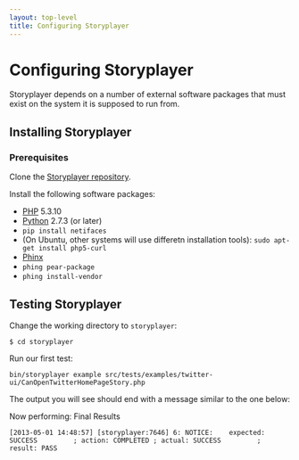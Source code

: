 ```yaml
---
layout: top-level
title: Configuring Storyplayer
---
```


# Configuring Storyplayer

Storyplayer depends on a number of external software packages that must exist on the system it is supposed to run from.

## Installing Storyplayer

### Prerequisites

Clone the [Storyplayer repository](https://github.com/datasift/storyplayer).

Install the following software packages:

* [PHP](http://php.net) 5.3.10
* [Python](http://python.org) 2.7.3 (or later)
* `pip install netifaces`
* (On Ubuntu, other systems will use differetn installation tools): `sudo apt-get install php5-curl`
* [Phinx](http://phix-project.org)
* `phing pear-package`
* `phing install-vendor`

## Testing Storyplayer

Change the working directory to `storyplayer`:

    $ cd storyplayer

Run our first test:

    bin/storyplayer example src/tests/examples/twitter-ui/CanOpenTwitterHomePageStory.php

The output you will see should end with a message similar to the one below:

Now performing: Final Results

    [2013-05-01 14:48:57] [storyplayer:7646] 6: NOTICE:    expected: SUCCESS         ; action: COMPLETED ; actual: SUCCESS         ; result: PASS
